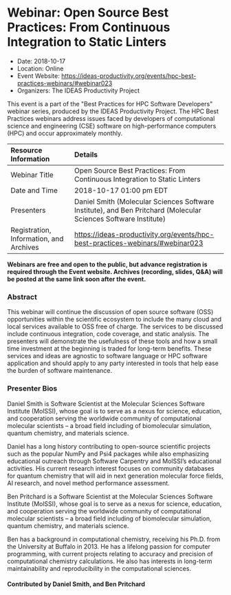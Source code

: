 













			   

<!-- Note: this label does NOT include the trailing colon -->





# Webinar: Open Source Best Practices: From Continuous Integration to Static Linters

- Date: 2018-10-17
- Location: Online
- Event Website: https://ideas-productivity.org/events/hpc-best-practices-webinars/#webinar023
- Organizers: The IDEAS Productivity Project
			   
This event is a part of the "Best Practices for HPC Software
Developers" webinar series, produced by the IDEAS Productivity
Project. The HPC Best Practices webinars address issues faced by
developers of computational science and engineering (CSE) software on
high-performance computers (HPC) and occur approximately monthly.

Resource Information | Details
:--- | :---			   
Webinar Title | Open Source Best Practices: From Continuous Integration to Static Linters
Date and Time | 2018-10-17 01:00 pm EDT
Presenters | Daniel Smith (Molecular Sciences Software Institute),  and Ben Pritchard (Molecular Sciences Software Institute)
Registration, Information, and Archives | 	<https://ideas-productivity.org/events/hpc-best-practices-webinars/#webinar023>	   

**Webinars are free and open to the public, but advance registration is required through the Event website. Archives (recording, slides, Q&A) will be posted at the same link soon after the event.**

### Abstract
<p>This webinar will continue the discussion of open source software
(OSS) opportunities within the scientific ecosystem to include the
many cloud and local services available to OSS free of charge. The
services to be discussed include continuous integration, code
coverage, and static analysis. The presenters will demonstrate the
usefulness of these tools and how a small time investment at the
beginning is traded for long-term benefits. These services and ideas
are agnostic to software language or HPC software application and
should apply to any party interested in tools that help ease the
burden of software maintenance.</p>



### Presenter Bios
<p>Daniel Smith is Software Scientist at the
Molecular Sciences Software Institute (MolSSI), whose goal is to serve
as a nexus for science, education, and cooperation serving the
worldwide community of computational molecular scientists – a broad
field including of biomolecular simulation, quantum chemistry, and
materials science.</p>

<p>Daniel has a long history contributing to open-source scientific
projects such as the popular NumPy and Psi4 packages while also
emphasizing educational outreach through Software Carpentry and
MolSSI’s educational activities. His current research interest focuses
on community databases for quantum chemistry that will aid in next
generation molecular force fields, AI research, and novel method
performance assessment.</p>
<p>Ben Pritchard is a Software Scientist at the Molecular
Sciences Software Institute (MolSSI), whose goal is to serve as a
nexus for science, education, and cooperation serving the worldwide
community of computational molecular scientists – a broad field
including of biomolecular simulation, quantum chemistry, and materials
science.</p>

<p>Ben has a background in computational chemistry, receiving his
Ph.D. from the University at Buffalo in 2013. He has a lifelong
passion for computer programming, with current projects relating to
accuracy and precision of computational chemistry calculations. He
also has interests in long-term maintainability and reproducibility in
the computational sciences.</p>

    

#### Contributed by Daniel Smith,  and Ben Pritchard

<!---
Publish: yes
Categories: skills
Topics: online learning
Level: 2
Prerequisites: default
Aggregate: none
--->






